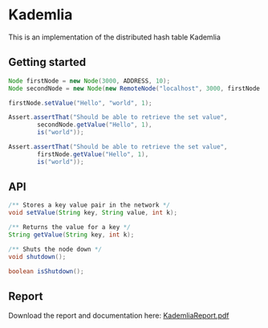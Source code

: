 # Kademlia

This is an implementation of the distributed hash table Kademlia

## Getting started

``` java
Node firstNode = new Node(3000, ADDRESS, 10);
Node secondNode = new Node(new RemoteNode("localhost", 3000, firstNode.getNodeId()), 3001, ADDRESS, 10);

firstNode.setValue("Hello", "world", 1);

Assert.assertThat("Should be able to retrieve the set value",
        secondNode.getValue("Hello", 1),
        is("world"));

Assert.assertThat("Should be able to retrieve the set value",
        firstNode.getValue("Hello", 1),
        is("world"));
```

## API

``` java
/** Stores a key value pair in the network */
void setValue(String key, String value, int k);

/** Returns the value for a key */
String getValue(String key, int k);

/** Shuts the node down */
void shutdown();

boolean isShutdown();
```

## Report

Download the report and documentation here: [KademliaReport.pdf](https://github.com/MoritzGoeckel/Kademlia/raw/master/KademliaReport.pdf)
